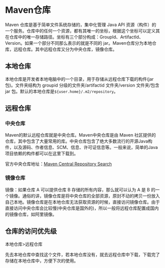 # Maven仓库

Maven 仓库是基于简单文件系统存储的，集中化管理 Java API 资源（构件）的一个服务。仓库中的任何一个资源，都有其唯一的坐标，根据这个坐标可以定义其在仓库中的唯一存储路径。坐标有三个部分构成：GroupId、ArtifactId、Version。如果一个部分不同那么表示的就是不同的 jar。Maven仓库分为本地仓库，远程仓库。其中远程仓库又分为中央仓库，镜像仓库。

## 本地仓库

本地仓库是开发者本地电脑中的一个目录，用于存储从远程仓库下载的构件(jar 包)。文件夹结构为 groupid 分级的文件夹/artifactid 文件夹/version 文件夹/包含 jar 包。默认的本地仓库是`${user.home}/.m2/repository`。

## 远程仓库

### 中央仓库

Maven的默认远程仓库就是中央仓库。Maven中央仓库是由 Maven 社区提供的仓库，其中包含了大量常用的库。中央仓库包含了绝大多数流行的开源Java构件，以及源码、作者信息、SCM、信息、许可证信息等。一般来说，简单的Java项目依赖的构件都可以在这里下载到。

官方中央仓库地址：[Maven Central Repository Search](https://search.maven.org/)

### 镜像仓库

镜像：如果仓库 A 可以提供仓库 B 存储的所有内容，那么就可以认为 A 是 B 的一个镜像。通俗的讲，镜像仓库是将中央仓库的全部资源，原封不动的拷贝一份放入自己本地。镜像仓库是在本地仓库无法获取资源的时候，直接访问镜像仓库。由于直接访问中央仓库会比较慢(中央仓库是国外的)，所以一般将远程仓库配置成国内的镜像仓库，如阿里镜像。

## 仓库的访问优先级

本地仓库>远程仓库

先去本地仓库中查找这个文件，若本地仓库没有，就去远程仓库中下载，下载完了存储在本地仓库中，方便下次的使用。
